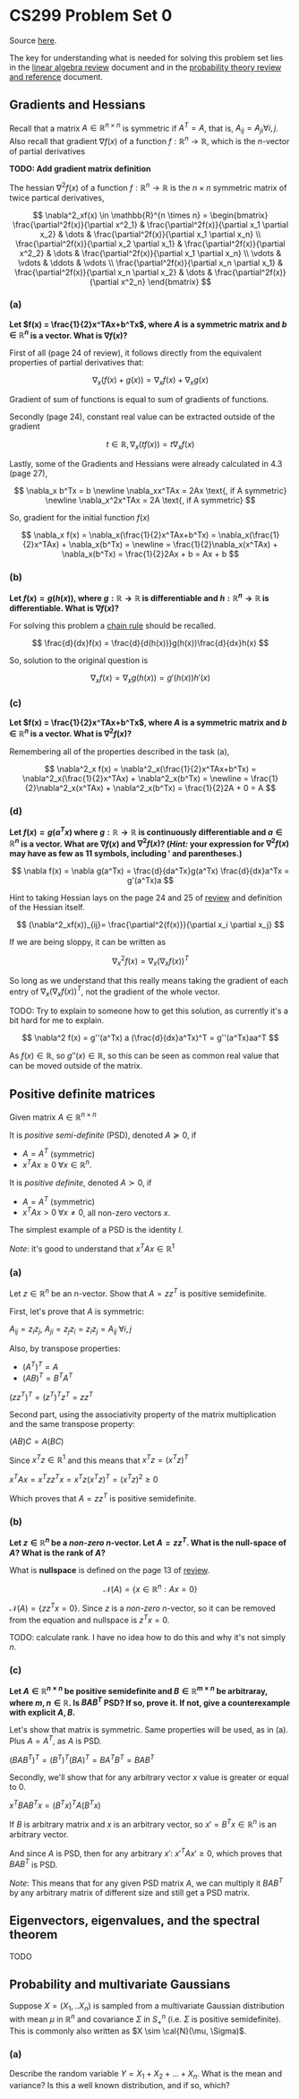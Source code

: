 # CS299 Problem Set 0

Source [here][source].

The key for understanding what is needed for solving this problem set lies
in the [linear algebra review][lareview] document
and in the [probability theory review and reference][probreview] document.

## Gradients and Hessians

Recall that a matrix $A \in \mathbb{R}^{n \times n}$ is symmetric if $A^T = A$,
that is, $A_{ij} = A_{ji} \forall i, j$.
Also recall that gradient $\nabla f(x)$ of a function $f: \mathbb{R}^n \rightarrow \mathbb{R}$,
which is the $n$-vector of partial derivatives

**TODO: Add gradient matrix definition**

The hessian $\nabla^2f(x)$ of a function $f: \mathbb{R}^n \rightarrow \mathbb{R}$
is the $n \times n$ symmetric matrix of twice partical derivatives,

$$
\nabla^2_xf(x) \in \mathbb{R}^{n \times n} =
\begin{bmatrix}
\frac{\partial^2f(x)}{\partial x^2_1} & \frac{\partial^2f(x)}{\partial x_1 \partial x_2} & \dots & \frac{\partial^2f(x)}{\partial x_1 \partial x_n} \\
\frac{\partial^2f(x)}{\partial x_2 \partial x_1} & \frac{\partial^2f(x)}{\partial x^2_2} & \dots & \frac{\partial^2f(x)}{\partial x_1 \partial x_n} \\
\vdots & \vdots & \ddots & \vdots \\
\frac{\partial^2f(x)}{\partial x_n \partial x_1} & \frac{\partial^2f(x)}{\partial x_n \partial x_2} & \dots & \frac{\partial^2f(x)}{\partial x^2_n}
\end{bmatrix}
$$

### (a)

**Let $f(x) = \frac{1}{2}x^TAx+b^Tx$, where $A$ is a symmetric matrix
and $b \in \mathbb{R}^n$ is a vector. What is $\nabla f(x)$?**

First of all (page 24 of review), it follows directly from the equivalent properties of partial derivatives that:

$$
\nabla_x(f(x) + g(x)) = \nabla_xf(x)+\nabla_xg(x)
$$

Gradient of sum of functions is equal to sum of gradients of functions.

Secondly (page 24), constant real value can be extracted outside of the gradient

$$
t \in \mathbb{R}, \nabla_x(tf(x)) = t \nabla_x f(x)
$$

Lastly, some of the Gradients and Hessians were already calculated in 4.3 (page 27),

$$
\nabla_x b^Tx = b
\newline
\nabla_xx^TAx = 2Ax \text{, if A symmetric}
\newline
\nabla_x^2x^TAx = 2A \text{, if A symmetric}
$$

So, gradient for the initial function $f(x)$

$$
\nabla_x f(x)
= \nabla_x(\frac{1}{2}x^TAx+b^Tx)
= \nabla_x(\frac{1}{2}x^TAx) + \nabla_x(b^Tx) =
\newline
= \frac{1}{2}\nabla_x(x^TAx) + \nabla_x(b^Tx)
= \frac{1}{2}2Ax + b
= Ax + b
$$

### (b)

**Let $f(x)=g(h(x))$, where $g: \mathbb{R} \rightarrow \mathbb{R}$
is differentiable and $h: \mathbb{R}^n \rightarrow \mathbb{R}$
is differentiable. What is $\nabla f(x)$?**

For solving this problem a [chain rule][chainrule] should be recalled.

$$
\frac{d}{dx}f(x) = \frac{d}{d(h(x))}g(h(x))\frac{d}{dx}h(x)
$$

So, solution to the original question is

$$
\nabla_xf(x) = \nabla_xg(h(x)) = g'(h(x))h'(x)
$$

### \(c\)

**Let $f(x) = \frac{1}{2}x^TAx+b^Tx$, where $A$ is a symmetric matrix
and $b \in \mathbb{R}^n$ is a vector. What is $\nabla^2 f(x)$?**

Remembering all of the properties described in the task (a),

$$
\nabla^2_x f(x)
= \nabla^2_x(\frac{1}{2}x^TAx+b^Tx)
= \nabla^2_x(\frac{1}{2}x^TAx) + \nabla^2_x(b^Tx) =
\newline
= \frac{1}{2}\nabla^2_x(x^TAx) + \nabla^2_x(b^Tx)
= \frac{1}{2}2A + 0
= A
$$

### (d)

**Let $f(x) = g(a^Tx)$ where $g : \mathbb{R} \rightarrow \mathbb{R}$
is continuously differentiable and $a \in \mathbb{R}^n$ is a vector.
What are $\nabla f(x)$ and $\nabla^2f(x)$?
(_Hint:_ your expression for $\nabla^2f(x)$ may have as few as 11 symbols,
including $'$ and parentheses.)**

$$
\nabla f(x) = \nabla g(a^Tx) = \frac{d}{da^Tx}g(a^Tx) \frac{d}{dx}a^Tx = g'(a^Tx)a
$$

Hint to taking Hessian lays on the page 24 and 25 of [review][lareview]
and definition of the Hessian itself.

$$
(\nabla^2_xf(x))_{ij}= \frac{\partial^2{f(x)}}{\partial x_i \partial x_j}
$$

If we are being sloppy, it can be written as

$$
\nabla^2_xf(x) = \nabla_x(\nabla_xf(x))^T
$$

So long as we understand that this really means taking the gradient of each entry of
$\nabla_x(\nabla_xf(x))^T$, not the gradient of the whole vector.

TODO: Try to explain to someone how to get this solution,
as currently it's a bit hard for me to explain.

$$
\nabla^2 f(x) = g''(a^Tx) a (\frac{d}{dx}a^Tx)^T = g''(a^Tx)aa^T
$$

As $f(x) \in \mathbb{R}$, so $g''(x) \in \mathbb{R}$, so this can be seen as common
real value that can be moved outside of the matrix.

## Positive definite matrices

Given matrix $A \in \mathbb{R}^{n \times n}$

It is _positive semi-definite_ (PSD), denoted $A \succeq 0$, if

- $A = A^T$ (symmetric)
- $x^TAx \geq 0 \; \forall x \in \mathbb{R}^n$.

It is _positive definite_, denoted $A \succ 0$, if

- $A = A^T$ (symmetric)
- $x^TAx \gt 0 \; \forall x \neq 0$, all non-zero vectors $x$.

The simplest example of a PSD is the identity $I$.

_Note_: it's good to understand that $x^TAx \in \mathbb{R}^1$

### (a)

Let $z \in \mathbb{R}^n$ be an n-vector. Show that $A = zz^T$ is positive semidefinite.

First, let's prove that $A$ is symmetric:

$A_{ij} = z_iz_j$, $A_{ji} = z_jz_i = z_iz_j = A_{ij} \; \forall i,j$

Also, by transpose properties:

- $(A^T)^T = A$
- $(AB)^T = B^TA^T$

$(zz^T)^T = (z^T)^Tz^T = zz^T$

Second part, using the associativity property of the matrix multiplication
and the same transpose property:

$(AB)C = A(BC)$

Since $x^Tz \in \mathbb{R}^1$ and this means that $x^Tz = (x^Tz)^T$

$x^TAx = x^Tzz^Tx = x^Tz(x^Tz)^T = (x^Tz)^2 \geq 0$

Which proves that $A = zz^T$ is positive semidefinite.

### (b)

**Let $z \in \mathbb{R}^n$ be a _non-zero n_-vector. Let $A = zz^T$.
What is the null-space of $A$? What is the rank of $A$?**

What is **nullspace** is defined on the page 13 of [review][lareview].

$$
\mathcal{N}(A) = \{ x \in \mathbb{R}^n : Ax=0 \}
$$

$\mathcal{N}(A) = \{ zz^Tx = 0\}$. Since $z$ is a _non-zero n_-vector,
so it can be removed from the equation and nullspace is $z^Tx=0$.

TODO: calculate rank. I have no idea how to do this and why it's not simply $n$.

### \(c\)

**Let $A \in \mathbb{R}^{n \times n}$ be positive semidefinite
and $B \in \mathbb{R}^{m \times n}$ be arbitraray, where $m, n \in \mathbb{R}$.
Is $BAB^T$ PSD? If so, prove it. If not, give a counterexample with explicit $A, B$.**

Let's show that matrix is symmetric. Same properties will be used, as in (a).
Plus $A = A^T$, as $A$ is PSD.

$(BAB^T)^T = (B^T)^T(BA)^T = BA^TB^T = BAB^T$

Secondly, we'll show that for any arbitrary vector $x$ value is greater or equal to 0.

$x^TBAB^Tx = (B^Tx)^TA(B^Tx)$

If $B$ is arbitrary matrix and $x$ is an arbitrary vector,
so $x'=B^Tx \in \mathbb{R}^n$ is an arbitrary vector.

And since $A$ is PSD, then for any arbitrary $x'$: $x'^TAx' \geq 0$, which proves that
$BAB^T$ is PSD.

_Note_: This means that for any given PSD matrix $A$,
we can multiply it $BAB^T$ by any arbitrary matrix of different size and still get a PSD matrix.

## Eigenvectors, eigenvalues, and the spectral theorem

TODO

## Probability and multivariate Gaussians

Suppose $X = (X_1, ..X_n)$ is sampled from a multivariate Gaussian distribution
with mean $\mu$ in $\mathbb{R}^n$ and covariance $\Sigma$ in $S^n_+$
(i.e. $\Sigma$ is positive semidefinite).
This is commonly also written as $X \sim \cal{N}(\mu, \Sigma)$.

### (a)

Describe the random variable $Y = X_1 + X_2 + ... + X_n$.
What is the mean and variance?
Is this a well known distribution, and if so, which?

[source]: https://cs229.stanford.edu/summer2020/ps0_template.pdf
[lareview]: https://cs229.stanford.edu/notes2022fall/cs229-linear_algebra_review.pdf
[chainrule]: https://ocw.mit.edu/courses/18-01-single-variable-calculus-fall-2006/b8051c7c7a28e2cd03667de9dd4865fb_lec4.pdf
[probreview]: https://cs229.stanford.edu/notes2022fall/cs229-probability_review.pdf
